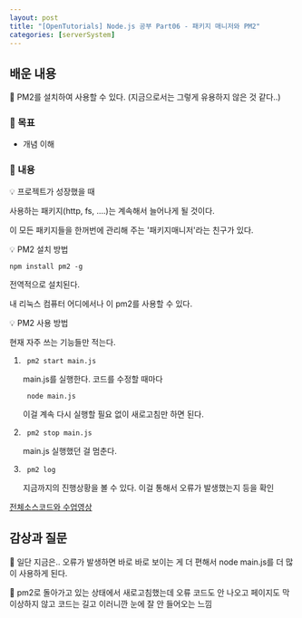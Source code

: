 ```yaml
---
layout: post
title: "[OpenTutorials] Node.js 공부 Part06 - 패키지 매니저와 PM2"
categories: [serverSystem]
---
```


## 배운 내용

🍓 PM2를 설치하여 사용할 수 있다. (지금으로서는 그렇게 유용하지 않은 것 같다..)

### 🍓 목표

- 개념 이해

### 🍓 내용

💡 프로젝트가 성장했을 때

사용하는 패키지(http, fs, ....)는 계속해서 늘어나게 될 것이다.

이 모든 패키지들을 한꺼번에 관리해 주는 '패키지매니저'라는 친구가 있다.

💡 PM2 설치 방법

    npm install pm2 -g

전역적으로 설치된다.

내 리눅스 컴퓨터 어디에서나 이 pm2를 사용할 수 있다.

💡 PM2 사용 방법

현재 자주 쓰는 기능들만 적는다.

1. 
        pm2 start main.js

    main.js를 실행한다. 코드를 수정할 때마다

        node main.js

    이걸 계속 다시 실행할 필요 없이 새로고침만 하면 된다.

2. 
        pm2 stop main.js
    
    main.js 실행했던 걸 멈춘다.

3. 
        pm2 log
    
    지금까지의 진행상황을 볼 수 있다. 이걸 통해서 오류가 발생했는지 등을 확인

[전체소스코드와 수업영상](https://opentutorials.org/course/3332/21133)

## 감상과 질문

🍓 일단 지금은.. 오류가 발생하면 바로 바로 보이는 게 더 편해서 node main.js를 더 많이 사용하게 된다.

🍓 pm2로 돌아가고 있는 상태에서 새로고침했는데 오류 코드도 안 나오고 페이지도 막 이상하지 않고 코드는 길고 이러니깐 눈에 잘 안 들어오는 느낌